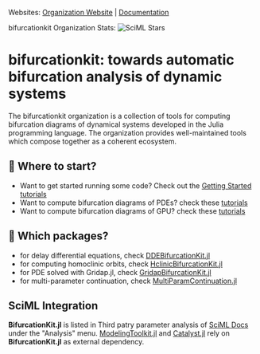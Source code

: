 Websites: [Organization Website](https://github.com/bifurcationkit) | [Documentation](https://bifurcationkit.github.io/BifurcationKitDocs.jl/dev/)


bifurcationkit Organization Stats: ![SciML Stars](https://img.shields.io/github/stars/bifurcationkit?style=social)

# bifurcationkit: towards automatic bifurcation analysis of dynamic systems

The bifurcationkit organization is a collection of tools for computing bifurcation diagrams of dynamical systems developed in the Julia programming language. The organization provides well-maintained tools which compose together as a coherent ecosystem. 

## 🚀 Where to start?
- Want to get started running some code? Check out the [Getting Started tutorials](https://bifurcationkit.github.io/BifurcationKitDocs.jl/dev/gettingstarted/)
- Want to compute bifurcation diagrams of PDEs? check these [tutorials](https://bifurcationkit.github.io/BifurcationKitDocs.jl/dev/tutorials/tutorials/#PDEs:-bifurcations-of-equilibria)
- Want to compute bifurcation diagrams of GPU? check these [tutorials](https://bifurcationkit.github.io/BifurcationKitDocs.jl/dev/tutorials/tutorials2b/#sh2dgpu)

## 🧩 Which packages?
- for delay differential equations, check [DDEBifurcationKit.jl](https://github.com/bifurcationkit/DDEBifurcationKit.jl)
- for computing homoclinic orbits, check [HclinicBifurcationKit.jl](https://github.com/bifurcationkit/HclinicBifurcationKit.jl)
- for PDE solved with Gridap.jl, check [GridapBifurcationKit.jl](https://github.com/bifurcationkit/GridapBifurcationKit)
- for multi-parameter continuation, check [MultiParamContinuation.jl](https://github.com/bifurcationkit/MultiParamContinuation.jl)  

## SciML Integration

**BifurcationKit.jl** is listed in Third patry parameter analysis of [SciML Docs](https://docs.sciml.ai/DiffEqDocs/stable/#DifferentialEquations.jl:-Efficient-Differential-Equation-Solving-in-Julia) under the "Analysis" menu. [ModelingToolkit.jl](https://docs.sciml.ai/ModelingToolkit/stable/tutorials/bifurcation_diagram_computation/) and [Catalyst.jl](https://docs.sciml.ai/Catalyst/stable/steady_state_functionality/bifurcation_diagrams/) rely on **BifurcationKit.jl** as external dependency.
